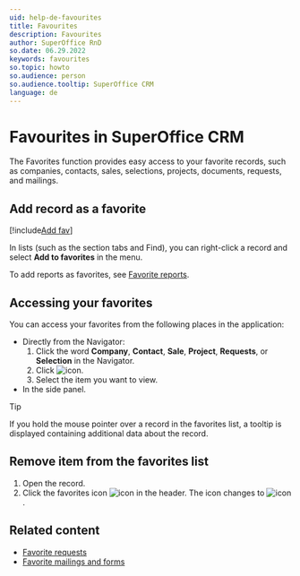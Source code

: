 ```yaml
---
uid: help-de-favourites
title: Favourites
description: Favourites
author: SuperOffice RnD
so.date: 06.29.2022
keywords: favourites
so.topic: howto
so.audience: person
so.audience.tooltip: SuperOffice CRM
language: de
---
```


# Favourites in SuperOffice CRM

The Favorites function provides easy access to your favorite records, such as companies, contacts, sales, selections, projects, documents, requests, and mailings.

## Add record as a favorite

[!include[Add fav](../includes/howto-add-favorite.md)]

In lists (such as the section tabs and Find), you can right-click a record and select **Add to favorites** in the menu.

To add reports as favorites, see [Favorite reports][1].

## Accessing your favorites

You can access your favorites from the following places in the application:

* Directly from the Navigator:
    1. Click the word **Company**, **Contact**, **Sale**, **Project**, **Requests**, or **Selection** in the Navigator.
    2. Click ![icon][img1].
    3. Select the item you want to view.
* In the side panel.

> [!TIP]
> If you hold the mouse pointer over a record in the favorites list, a tooltip is displayed containing additional data about the record.

## Remove item from the favorites list

1. Open the record.
2. Click the favorites icon ![icon][img2] in the header. The icon changes to ![icon][img3].

## Related content

* [Favorite requests][2]
* [Favorite mailings and forms][3]

<!-- Referenced links -->
[1]: ../../reports/learn/favorites/index.md
[2]: ../../request/learn/howto/fav.md
[3]: ../../marketing/learn/add-fav.md

<!-- Referenced images -->
[img1]: ../../../../common/icons/nav-fav.png
[img2]: ../../../../common/icons/favourite-yes.png
[img3]: ../../../../common/icons/favourite-no.png

